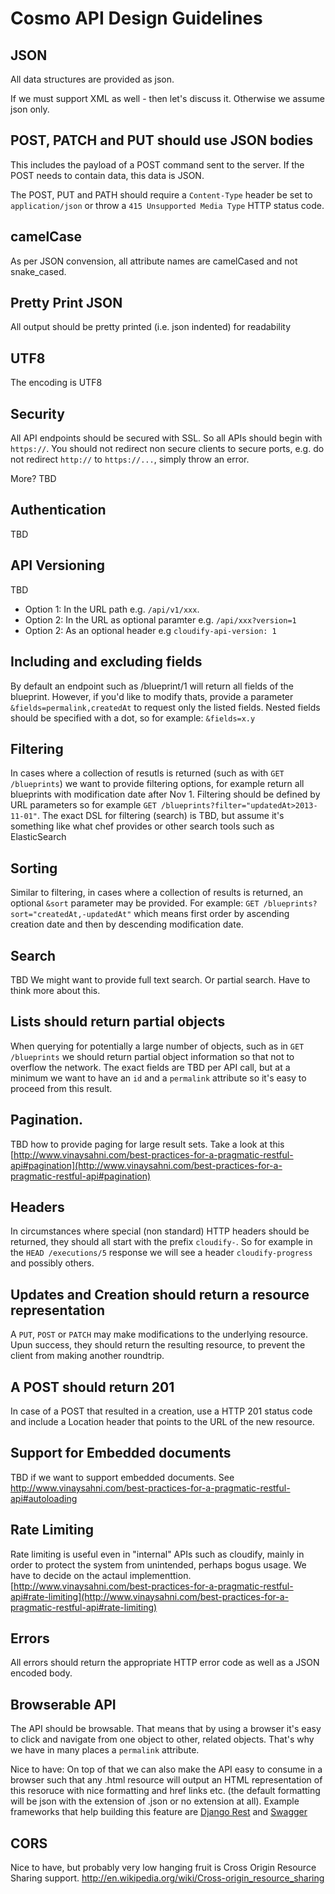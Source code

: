 # Cosmo API Design Guidelines

## JSON
All data structures are provided as json.

If we must support XML as well - then let's discuss it. Otherwise we assume json only.

## POST, PATCH and PUT should use JSON bodies
This includes the payload of a POST command sent to the server. If the POST needs to contain data, this data is JSON.

The POST, PUT and PATH should require a `Content-Type` header be set to `application/json` or throw a `415 Unsupported Media Type` HTTP status code.

## camelCase
As per JSON convension, all attribute names are camelCased and not snake_cased.

## Pretty Print JSON
All output should be pretty printed (i.e. json indented) for readability

## UTF8
The encoding is UTF8

## Security
All API endpoints should be secured with SSL.
So all APIs should begin with `https://`.
You should not redirect non secure clients to secure ports, e.g. do not redirect `http://` to `https://...`, simply throw an error.

More? TBD

## Authentication
TBD

## API Versioning
TBD

* Option 1: In the URL path e.g. `/api/v1/xxx`.
* Option 2: In the URL as optional paramter e.g. `/api/xxx?version=1`
* Option 2: As an optional header e.g `cloudify-api-version: 1`


## Including and excluding fields
By default an endpoint such as /blueprint/1 will return all fields of the blueprint.
However, if you'd like to modify thats, provide a parameter `&fields=permalink,createdAt` to request only the listed fields.
Nested fields should be specified with a dot, so for example: `&fields=x.y`

## Filtering
In cases where a collection of resutls is returned (such as with `GET /blueprints`) we want to provide filtering options, for example return all blueprints with modification date after Nov 1.
Filtering should be defined by URL parameters so for example `GET /blueprints?filter="updatedAt>2013-11-01"`. The exact DSL for filtering (search) is TBD, but assume it's something like what chef provides or other search tools such as ElasticSearch

## Sorting
Similar to filtering, in cases where a collection of results is returned, an optional `&sort` parameter may be provided. For example: `GET /blueprints?sort="createdAt,-updatedAt"` which means first order by ascending creation date and then by descending modification date.

## Search
TBD
We might want to provide full text search. Or partial search. Have to think more about this.

## Lists should return partial objects
When querying for potentially a large number of objects, such as in `GET /blueprints` we should return partial object information so that not to overflow the network. The exact fields are TBD per API call, but at a minimum we want to have an `id` and a `permalink` attribute so it's easy to proceed from this result.

## Pagination.
TBD how to provide paging for large result sets.
Take a look at this [http://www.vinaysahni.com/best-practices-for-a-pragmatic-restful-api#pagination](http://www.vinaysahni.com/best-practices-for-a-pragmatic-restful-api#pagination)

## Headers
In circumstances where special (non standard) HTTP headers should be returned, they should all start with the prefix `cloudify-`. So for example in the `HEAD /executions/5` response we will see a header `cloudify-progress` and possibly others.

## Updates and Creation should return a resource representation
A `PUT`, `POST` or `PATCH` may make modifications to the underlying resource.
Upun success, they should return the resulting resource, to prevent the client from making another roundtrip.

## A POST should return 201
In case of a POST that resulted in a creation, use a HTTP 201 status code and include a Location header that points to the URL of the new resource.

## Support for Embedded documents
TBD if we want to support embedded documents. See http://www.vinaysahni.com/best-practices-for-a-pragmatic-restful-api#autoloading

## Rate Limiting
Rate limiting is useful even in "internal" APIs such as cloudify, mainly in order to protect the system from unintended, perhaps bogus usage.
We have to decide on the actaul implementtion. [http://www.vinaysahni.com/best-practices-for-a-pragmatic-restful-api#rate-limiting](http://www.vinaysahni.com/best-practices-for-a-pragmatic-restful-api#rate-limiting)

## Errors
All errors should return the appropriate HTTP error code as well as a JSON encoded body.

## Browserable API
The API should be browsable. That means that by using a browser it's easy to click and navigate from one object to other, related objects. That's why we have in many places a `permalink` attribute.

Nice to have: On top of that we can also make the API easy to consume in a browser such that any .html resource will output an HTML representation of this resoruce with nice formatting and href links etc. (the default formatting will be json with the extension of .json or no extension at all). Example frameworks that help building this feature are [Django Rest](http://django-rest-framework.org/) and [Swagger](https://developers.helloreverb.com/swagger/)

## CORS
Nice to have, but probably very low hanging fruit is Cross Origin Resource Sharing support. http://en.wikipedia.org/wiki/Cross-origin_resource_sharing


